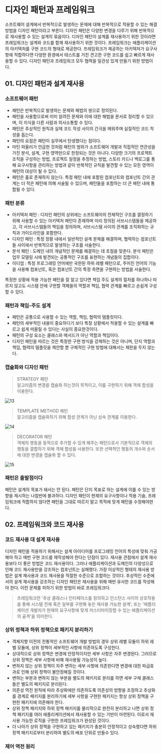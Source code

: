 # 디자인 패턴과 프레임워크
소프트웨어 설계에서 반복적으로 발생하는 문제에 대해 반복적으로 적용할 수 있는 해결 방법을 디자인 패턴이라고 부른다.
디자인 패턴은 다양한 변경을 다루기 위해 반복적으로 재사용할 수 있는 설계의 묶음이다.
디자인 패턴이 설계를 재사용하기 위한 것이라면 프레임워크는 설계와 코드를 함께 재사용하기 위한 것이다. 프레임워크는 애플리케이션의 아키텍처를 구현 코드의 형태로 제공한다. 
프레임워크가 제공하는 아키텍처가 요구사항에 적합하다면 다양한 환경에서 테스트를 거친 견고한 구현 코드를 쉽고 빠르게 재사용할 수 있다.
디자인 패턴과 프레임워크 모두 협력을 일관성 있게 만들기 위한 방법이다.

## 01. 디자인 패턴과 설계 재사용

### 소프트웨어 패턴
 - 패턴은 반복적으로 발생하는 문제와 해법의 쌍으로 정의된다.
 - 패턴을 사용함으로써 이미 알려진 문제와 이에 대한 해법을 문서로 정리할 수 있으며, 이 지식을 다른 사람과 의사소통할 수 있다.
 - 패턴은 추상적인 원칙과 실제 코드 작성 사이의 간극을 메워주며 실질적인 코드 작성을 돕는다.
 - 패턴의 요점은 패턴이 실무에서 탄생했다는 점이다.
 - 마틴 파울러가 언급한 것처럼 패턴의 범위가 소프트웨어 개발과 직접적인 연관성을 가진 분석, 설계, 구현 영역만으로 한정되는 것은 아니다. 다양한 크기의 프로젝트 조직을 구성하는 방법, 프로젝트 일정을 추정하는 방법, 스토리 카드나 백로그를 통해 요구사항을 관리하는 방법과 같이 반복적인 규칙을 발견할 수 있는 모든 영역이 패턴의 대상이 될 수 있다.
 - 패턴은 홀로 존재하지 않는다. 특정 패턴 내에 포함된 컴포넌트와 컴포넌트 간의 관계는 더 작은 패턴에 의해 서술될 수 있으며, 패턴들을 포함하는 더 큰 패턴 내에 통합될 수 있다.

### 패턴 분류
 - 아키텍처 패턴 : 디자인 패턴의 상위에는 소프트웨어의 전체적인 구조를 결정하기 위해 사용할 수 있는 아키텍처 패턴이 존재하며 미리 정의된 서브시스템들을 제공하고, 각 서브시스템들의 책임을 정의하며, 서브시스템 사이의 관계를 조직화하는 규칙과 가이드라인을 포함한다.
 - 디자인 패턴 : 특정 정황 내에서 일반적인 설계 문제를 해결하며, 협력하는 컴포넌트들 사이에서 반복적으로 발생하는 구조를 서술한다.
 - 분석 패턴 : 도메인 내의 개념적인 문제를 해결하는 데 초점을 맞춘다. 분석 패턴은 업무 모델링 시에 발견되는 공통적인 구조를 표현하는 개념들의 집합이다.
 - 이디엄 : 특정 프로그래밍 언어에만 국한된 하위 레벨 패턴으로, 주어진 언어의 기능을 사용해 컴포넌트, 혹은 컴포넌트 간의 특정 측면을 구현하는 방법을 서술한다.

특정한 상황에 적용 가능한 패턴을 잘 알고 있다면 책임 주도 설계의 절차를 하나하나 따르지 않고도 시스템 안에 구현할 객체들의 역할과 책임, 협력 관계를 빠르고 손쉽게 구성할 수 있다.

### 패턴과 책임-주도 설계
 - 패턴은 공통으로 사용할 수 있는 역할, 책임, 협력의 템플릿이다.
 - 패턴의 세부적인 내용이 중요하다기 보다 특정 상황에서 적용할 수 있는 설계를 빠르고 쉽게 떠올릴 수 있다는 사실이 중요한것이다.
 - 패턴의 구성 요소는 클래스와 메서드가 아닌 역할과 책임이다.
 - 디자인 패턴을 따르는 것은 특정한 구현 방식을 강제하는 것은 아니며, 단지 역할과 책임, 협력의 템플릿을 제안할 뿐 구체적인 구현 방법에 대해서는 제한을 두지 않는다.

### 캡슐화와 디자인 패턴

> STRATEGY 패턴  
> 알고리즘의 변경을 캡슐화 하는것이 목적이고, 이를 구현하기 위해 객체 합성을 이용한다.

![13](https://user-images.githubusercontent.com/50142323/136009445-30420b93-980b-474e-a0ed-f71d6ee28b6b.png)


> TEMPLATE METHOD 패턴  
> 알고리즘을 캡슐화하기 위해 합성 관계가 아닌 상속 관계를 이용한다.

![14](https://user-images.githubusercontent.com/50142323/136010171-2dd22cb6-0ddd-444c-ae39-83812701ea04.png)

> DECORATOR 패턴  
> 객체의 행동을 동적으로 추가할 수 있게 해주는 패턴으로서 기본적으로 객체의 행동을 결합하기 위해 객체 합성을 사용한다. 또한 선택적인 행동의 개수와 순서에 대한 변경을 캡슐화 할 수 있다.

![15](https://user-images.githubusercontent.com/50142323/136010814-8c179f6b-014d-4e1e-ae90-7b9f8ca399b9.png)

### 패턴은 출발점이다
패턴은 설계의 목표가 돼서는 안 된다. 패턴은 단지 목표로 하는 설계에 이를 수 있는 방향을 제시하는 나침반에 불과하다. 
디자인 패턴이 현재의 요구사항이나 적용 기술, 프레임워크에 적합하지 않다면 패턴을 그대로 따르지 말고 목적에 맞게 패턴을 수정해야한다.

## 02. 프레임워크와 코드 재사용

### 코드 재사용 대 설계 재사용
디자인 패턴을 적용하기 위해서는 설계 아이디어를 프로그래밍 언어의 특성에 맞춰 가공해야 하고 매번 구현 코드를 재작성해야 한다는 단점이 있다. 
재사용 관점에서 설계 재사용보다 더 좋은 방법은 코드 재사용이다. 그러나 애플리케이션과 도메인의 다양성으로 인해 코드 재사용만을 강조하는 컴포넌트는 실패했다. 
가장 이상적인 형태의 재사용 방법은 설계 재사용과 코드 재사용을 적절한 수준으로 조합하는 것이다.
추상적인 수준에서의 설계 재사용을 강조하는 디자인 패턴은 재사용을 위해 매번 유사한 코드를 작성해야 한다. 이런 문제를 피하기 위한 방법이 바로 프레임워크다.
> 프레임워크란 '추상 클래스나 인터페이스를 정의하고 인스턴스 사이의 상호작용을 통해 시스템 전체 혹은 일부를 구현해 놓은 재사용 가능한 설계', 또는 '애플리케이션 개발자가 현재의 요구사항에 맞게 커스터마이징할 수 있는 애플리케이션의 골격'을 의미한다.

### 상위 정책과 하위 정책으로 패키지 분리하기
 - 객체지향 이전의 전통적인 소프트웨어 개발 방법의 경우 상위 레벨 모듈이 하위 레벨 모듈에, 상위 정책이 세부적인 사항에 의존하도록 구성한다.
 - 상대적으로 상위 정책은 변경에 안정적이지만 세부 사항은 자주 변경된다. 그러므로 상위 정책은 세부 사항에 비해 재사용될 가능성이 높다.
 - 변하지 않는 상위 정책이 자주 변하는 세부 사항에 의존한다면 변경에 대한 파급효과로 인해 상위 정책이 불안정해질 것이다. 
 - 변하는 부분과 변하지 않는 부분을 별도의 패키지로 분리를 하면 세부 구체 클래스들은 별도의 패키지로 분리된다. 
 - 의존성 역전 원칙에 따라 추상화에만 의존하도록 의존성의 방향을 조정하고 추상화를 경계로 패키지를 분리하기에 세부 사항을 구현한 패키지는 항상 상위 정책을 구현한 패키지에 의존해야 한다.
 - 상위 정책 패키지와 하위 정책 패키지를 물리적으로 완전히 분리하고 나면 상위 정책 패키지를 여러 애플리케이션에서 재사용할 수 있는 기반이 마련된다. 이로서 재사용 가능한 로직을 구현한 프레임워크가 완성된 것이다.
 - 더 나아가 상위 정책을 구현하고 있는 패키지가 충분히 안정적이고 성숙했다면 하위 정책 패키지로부터 분리하여 별도의 배포 단위로 만들수 있다.

### 제어 역전 원리

